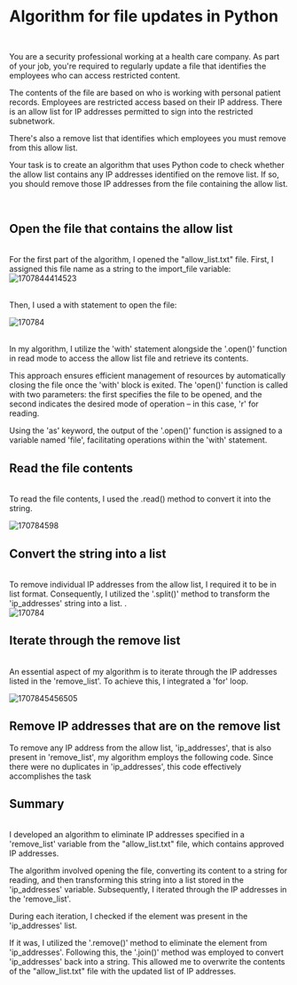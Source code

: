<h1>Algorithm for file updates in Python</h1>


<h2></h2>
<br> You are a security professional working at a health care company. As part of your job, you're required to regularly update a file that identifies the employees who can access restricted content. 


The contents of the file are based on who is working with personal patient records. Employees are restricted access based on their IP address. There is an allow list for IP addresses permitted to sign into the restricted subnetwork. 


There's also a remove list that identifies which employees you must remove from this allow list.


Your task is to create an algorithm that uses Python code to check whether the allow list contains any IP addresses identified on the remove list. If so, you should remove those IP addresses from the file containing the allow list.

<br/>
<h2>Open the file that contains the allow list
</h2>
<br> For the first part of the algorithm, I opened the "allow_list.txt" file. First, I assigned this file name as a string to the import_file variable:
<br>

<img src="https://github.com/JustinMills2024/Algorithm-for-file-updates-in-Python/assets/159082478/3dc9d037-8bd8-4ea6-96ba-625a9d8b1913" alt="1707844414523">



<br>Then, I used a with statement to open the file:</br>

<img src="https://github.com/JustinMills2024/Algorithm-for-file-updates-in-Python/assets/159082478/5fe776e4-1eca-4890-924e-6863e30cc1d0" alt="170784">


<br>In my algorithm, I utilize the 'with' statement alongside the '.open()' function in read mode to access the allow list file and retrieve its contents. 

This approach ensures efficient management of resources by automatically closing the file once the 'with' block is exited. The 'open()' function is called with two parameters: the first specifies the file to be opened, and the second indicates the desired mode of operation – in this case, 'r' for reading. 

Using the 'as' keyword, the output of the '.open()' function is assigned to a variable named 'file', facilitating operations within the 'with' statement.<br/>






<H2>Read the file contents </H2>

<Br> To read the file contents, I used the .read() method to convert it into the string.</Br>

<img src="https://github.com/JustinMills2024/Algorithm-for-file-updates-in-Python/assets/159082478/41ade78b-11d4-4f45-ac83-d870b47223a1" alt="170784598">







<h2>Convert the string into a list </h2>
<br> To remove individual IP addresses from the allow list, I required it to be in list format. Consequently, I utilized the '.split()' method to transform the 'ip_addresses' string into a list.
.</br>

<img src="https://github.com/JustinMills2024/Algorithm-for-file-updates-in-Python/assets/159082478/ea975ae2-abc0-46af-b9a5-d118f8b325e9" alt="170784">

<h2>Iterate through the remove list</h2>

<br>An essential aspect of my algorithm is to iterate through the IP addresses listed in the 'remove_list'. To achieve this, I integrated a 'for' loop.</br>

<img src="https://github.com/JustinMills2024/Algorithm-for-file-updates-in-Python/assets/159082478/8131eaf5-ec62-494c-9e66-a6547796290d" alt="1707845456505">

<h2>Remove IP addresses that are on the remove list </h2>

To remove any IP address from the allow list, 'ip_addresses', that is also present in 'remove_list', my algorithm employs the following code. Since there were no duplicates in 'ip_addresses', this code effectively accomplishes the task





<h2>Summary</h2>
<br>I developed an algorithm to eliminate IP addresses specified in a 'remove_list' variable from the "allow_list.txt" file, which contains approved IP addresses. 

The algorithm involved opening the file, converting its content to a string for reading, and then transforming this string into a list stored in the 'ip_addresses' variable. Subsequently, I iterated through the IP addresses in the 'remove_list'. 

During each iteration, I checked if the element was present in the 'ip_addresses' list. 

If it was, I utilized the '.remove()' method to eliminate the element from 'ip_addresses'. Following this, the '.join()' method was employed to convert 'ip_addresses' back into a string. This allowed me to overwrite the contents of the "allow_list.txt" file with the updated list of IP addresses.</br>



